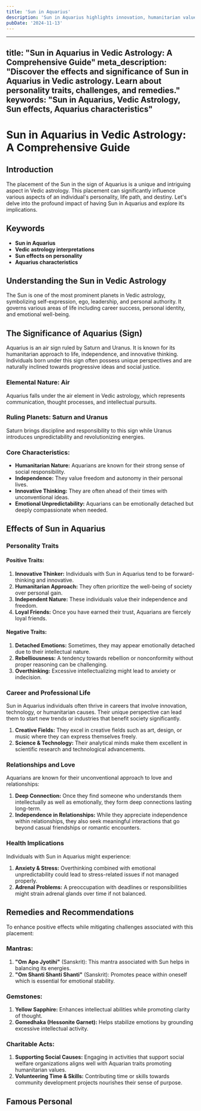 ```yaml
---
title: 'Sun in Aquarius'
description: 'Sun in Aquarius highlights innovation, humanitarian values, and a progressive mindset. These individuals are independent, original, and value individuality and social causes. in Vedic Astrology'
pubDate: '2024-11-13'
---
```


---
title: "Sun in Aquarius in Vedic Astrology: A Comprehensive Guide"
meta_description: "Discover the effects and significance of Sun in Aquarius in Vedic astrology. Learn about personality traits, challenges, and remedies."
keywords: "Sun in Aquarius, Vedic Astrology, Sun effects, Aquarius characteristics"
---

# Sun in Aquarius in Vedic Astrology: A Comprehensive Guide

## Introduction

The placement of the Sun in the sign of Aquarius is a unique and intriguing aspect in Vedic astrology. This placement can significantly influence various aspects of an individual's personality, life path, and destiny. Let's delve into the profound impact of having Sun in Aquarius and explore its implications.

## Keywords

- **Sun in Aquarius**
- **Vedic astrology interpretations**
- **Sun effects on personality**
- **Aquarius characteristics**

## Understanding the Sun in Vedic Astrology

The Sun is one of the most prominent planets in Vedic astrology, symbolizing self-expression, ego, leadership, and personal authority. It governs various areas of life including career success, personal identity, and emotional well-being.

## The Significance of Aquarius (Sign)

Aquarius is an air sign ruled by Saturn and Uranus. It is known for its humanitarian approach to life, independence, and innovative thinking. Individuals born under this sign often possess unique perspectives and are naturally inclined towards progressive ideas and social justice.

### Elemental Nature: Air

Aquarius falls under the air element in Vedic astrology, which represents communication, thought processes, and intellectual pursuits.

### Ruling Planets: Saturn and Uranus

Saturn brings discipline and responsibility to this sign while Uranus introduces unpredictability and revolutionizing energies.

### Core Characteristics:

- **Humanitarian Nature:** Aquarians are known for their strong sense of social responsibility.
- **Independence:** They value freedom and autonomy in their personal lives.
- **Innovative Thinking:** They are often ahead of their times with unconventional ideas.
- **Emotional Unpredictability:** Aquarians can be emotionally detached but deeply compassionate when needed.

## Effects of Sun in Aquarius

### Personality Traits

#### Positive Traits:
1. **Innovative Thinker:** Individuals with Sun in Aquarius tend to be forward-thinking and innovative.
2. **Humanitarian Approach:** They often prioritize the well-being of society over personal gain.
3. **Independent Nature:** These individuals value their independence and freedom.
4. **Loyal Friends:** Once you have earned their trust, Aquarians are fiercely loyal friends.

#### Negative Traits:
1. **Detached Emotions:** Sometimes, they may appear emotionally detached due to their intellectual nature.
2. **Rebelliousness:** A tendency towards rebellion or nonconformity without proper reasoning can be challenging.
3. **Overthinking:** Excessive intellectualizing might lead to anxiety or indecision.

### Career and Professional Life

Sun in Aquarius individuals often thrive in careers that involve innovation, technology, or humanitarian causes. Their unique perspective can lead them to start new trends or industries that benefit society significantly.

1. **Creative Fields:** They excel in creative fields such as art, design, or music where they can express themselves freely.
2. **Science & Technology:** Their analytical minds make them excellent in scientific research and technological advancements.

### Relationships and Love

Aquarians are known for their unconventional approach to love and relationships:

1. **Deep Connection:** Once they find someone who understands them intellectually as well as emotionally, they form deep connections lasting long-term.
2. **Independence in Relationships:** While they appreciate independence within relationships, they also seek meaningful interactions that go beyond casual friendships or romantic encounters.

### Health Implications

Individuals with Sun in Aquarius might experience:

1. **Anxiety & Stress:** Overthinking combined with emotional unpredictability could lead to stress-related issues if not managed properly.
2. **Adrenal Problems:** A preoccupation with deadlines or responsibilities might strain adrenal glands over time if not balanced.

## Remedies and Recommendations

To enhance positive effects while mitigating challenges associated with this placement:

### Mantras:
1. **"Om Apo Jyotihi"** (Sanskrit): This mantra associated with Sun helps in balancing its energies.
2. **"Om Shanti Shanti Shanti"** (Sanskrit): Promotes peace within oneself which is essential for emotional stability.

### Gemstones:
1. **Yellow Sapphire:** Enhances intellectual abilities while promoting clarity of thought.
2. **Gomedhaka (Hessonite Garnet):** Helps stabilize emotions by grounding excessive intellectual activity.

### Charitable Acts:
1. **Supporting Social Causes:** Engaging in activities that support social welfare organizations aligns well with Aquarian traits promoting humanitarian values.
2. **Volunteering Time & Skills:** Contributing time or skills towards community development projects nourishes their sense of purpose.

## Famous Personal